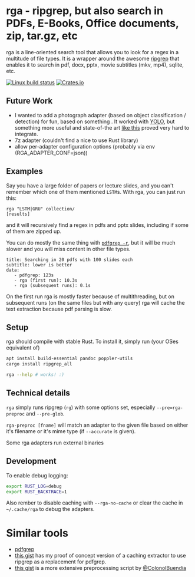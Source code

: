 # rga - ripgrep, but also search in PDFs, E-Books, Office documents, zip, tar.gz, etc

rga is a line-oriented search tool that allows you to look for a regex in a multitude of file types. It is a wrapper around the awesome [ripgrep] that enables it to search in pdf, docx, pptx, movie subtitles (mkv, mp4), sqlite, etc.

[![Linux build status](https://api.travis-ci.org/phiresky/ripgrep_all.svg)](https://travis-ci.org/phiresky/ripgrep_all)
[![Crates.io](https://img.shields.io/crates/v/ripgrep_all.svg)](https://crates.io/crates/ripgrep_all)

## Future Work

- I wanted to add a photograph adapter (based on object classification / detection) for fun, based on something . It worked with [YOLO](https://pjreddie.com/darknet/yolo/), but something more useful and state-of-the art [like this](https://github.com/aimagelab/show-control-and-tell) proved very hard to integrate.
- 7z adapter (couldn't find a nice to use Rust library)
- allow per-adapter configuration options (probably via env (RGA_ADAPTER_CONF=json))

## Examples

Say you have a large folder of papers or lecture slides, and you can't remember which one of them mentioned `LSTM`s. With rga, you can just run this:

```
rga "LSTM|GRU" collection/
[results]
```

and it will recursively find a regex in pdfs and pptx slides, including if some of them are zipped up.

You can do mostly the same thing with [`pdfgrep -r`][pdfgrep], but it will be much slower and you will miss content in other file types.

```barchart
title: Searching in 20 pdfs with 100 slides each
subtitle: lower is better
data:
   - pdfgrep: 123s
   - rga (first run): 10.3s
   - rga (subsequent runs): 0.1s
```

On the first run rga is mostly faster because of multithreading, but on subsequent runs (on the same files but with any query) rga will cache the text extraction because pdf parsing is slow.

## Setup

rga should compile with stable Rust. To install it, simply run (your OSes equivalent of)

```bash
apt install build-essential pandoc poppler-utils
cargo install ripgrep_all

rga --help # works! :)
```

## Technical details

`rga` simply runs ripgrep (`rg`) with some options set, especially `--pre=rga-preproc` and `--pre-glob`.

`rga-preproc [fname]` will match an adapter to the given file based on either it's filename or it's mime type (if `--accurate` is given).

Some rga adapters run external binaries

## Development

To enable debug logging:

```bash
export RUST_LOG=debug
export RUST_BACKTRACE=1
```

Also rember to disable caching with `--rga-no-cache` or clear the cache in `~/.cache/rga` to debug the adapters.

# Similar tools

- [pdfgrep][pdfgrep]
- [this gist](https://gist.github.com/phiresky/5025490526ba70663ab3b8af6c40a8db) has my proof of concept version of a caching extractor to use ripgrep as a replacement for pdfgrep.
- [this gist](https://gist.github.com/ColonolBuendia/314826e37ec35c616d70506c38dc65aa) is a more extensive preprocessing script by [@ColonolBuendia](https://github.com/ColonolBuendia)

[pdfgrep]: https://pdfgrep.org/
[ripgrep]: https://github.com/BurntSushi/ripgrep
